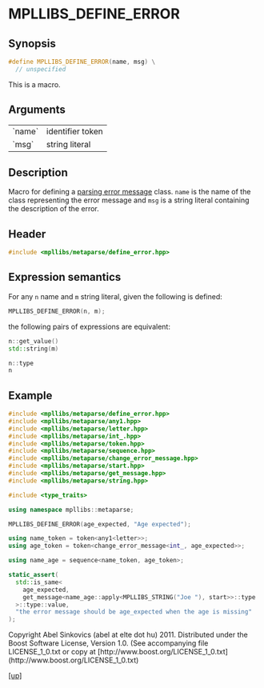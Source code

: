 # MPLLIBS_DEFINE_ERROR

## Synopsis

```cpp
#define MPLLIBS_DEFINE_ERROR(name, msg) \
  // unspecified
```

This is a macro.

## Arguments

<table cellpadding='0' cellspacing='0'>
  <tr>
    <td>`name`</td>
    <td>identifier token</td>
  </tr>
  <tr>
    <td>`msg`</td>
    <td>string literal</td>
  </tr>
</table>

## Description

Macro for defining a [parsing error message](parsing_error_message.html) class.
`name` is the name of the class representing the error message and `msg` is a
string literal containing the description of the error.

## Header

```cpp
#include <mpllibs/metaparse/define_error.hpp>
```

## Expression semantics

For any `n` name and `m` string literal, given the following is defined:

```cpp
MPLLIBS_DEFINE_ERROR(n, m);
```

the following pairs of expressions are equivalent:

```cpp
n::get_value()
std::string(m)
```

```cpp
n::type
n
```

## Example

```cpp
#include <mpllibs/metaparse/define_error.hpp>
#include <mpllibs/metaparse/any1.hpp>
#include <mpllibs/metaparse/letter.hpp>
#include <mpllibs/metaparse/int_.hpp>
#include <mpllibs/metaparse/token.hpp>
#include <mpllibs/metaparse/sequence.hpp>
#include <mpllibs/metaparse/change_error_message.hpp>
#include <mpllibs/metaparse/start.hpp>
#include <mpllibs/metaparse/get_message.hpp>
#include <mpllibs/metaparse/string.hpp>

#include <type_traits>

using namespace mpllibs::metaparse;

MPLLIBS_DEFINE_ERROR(age_expected, "Age expected");

using name_token = token<any1<letter>>;
using age_token = token<change_error_message<int_, age_expected>>;

using name_age = sequence<name_token, age_token>;

static_assert(
  std::is_same<
    age_expected,
    get_message<name_age::apply<MPLLIBS_STRING("Joe "), start>>::type
  >::type::value,
  "the error message should be age_expected when the age is missing"
);
```

<p class="copyright">
Copyright Abel Sinkovics (abel at elte dot hu) 2011.
Distributed under the Boost Software License, Version 1.0.
(See accompanying file LICENSE_1_0.txt or copy at
[http://www.boost.org/LICENSE_1_0.txt](http://www.boost.org/LICENSE_1_0.txt)
</p>

[[up]](reference.html)

